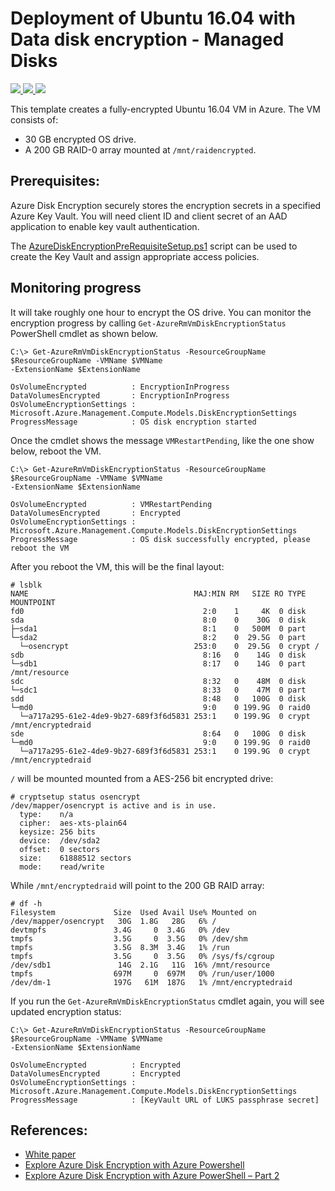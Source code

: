 # Deployment of Ubuntu 16.04 with Data disk encryption - Managed Disks

<a href="https://portal.azure.com/#create/Microsoft.Template/uri/https%3A%2F%2Fraw.githubusercontent.com%2Friccom76%2Fazure-quickstart-templates%2Fmaster%2F101-vm-full-disk-encrypted-rhel-unmanaged%2Fazuredeploy.json" target="_blank">
    <img src="http://azuredeploy.net/deploybutton.png"/>
</a>
<a href="https://portal.azure.us/#create/Microsoft.Template/uri/https%3A%2F%2Fraw.githubusercontent.com%2Friccom76%2Fazure-quickstart-templates%2Fmaster%2F101-vm-full-disk-encrypted-rhel-unmanaged%2Fazuredeploy.json" target="_blank">
    <img src="http://azuredeploy.net/AzureGov.png"/>
</a>
<a href="http://armviz.io/#/?load=https://portal.azure.com/#create/Microsoft.Template/uri/https%3A%2F%2Fraw.githubusercontent.com%2Friccom76%2Fazure-quickstart-templates%2Fmaster%2F101-vm-full-disk-encrypted-rhel-unmanaged%2Fazuredeploy.json" target="_blank">
    <img src="http://armviz.io/visualizebutton.png"/>
</a>

This template creates a fully-encrypted Ubuntu 16.04 VM in Azure. The VM consists of:

- 30 GB encrypted OS drive.
- A 200 GB RAID-0 array mounted at `/mnt/raidencrypted`.

## Prerequisites:

Azure Disk Encryption securely stores the encryption secrets in a specified Azure Key Vault. You will need client ID and client secret of an AAD application to enable key vault authentication.

The [AzureDiskEncryptionPreRequisiteSetup.ps1](https://github.com/Azure/azure-powershell/blob/dev/src/ResourceManager/Compute/Commands.Compute/Extension/AzureDiskEncryption/Scripts/AzureDiskEncryptionPreRequisiteSetup.ps1) script can be used to create the Key Vault and assign appropriate access policies.

## Monitoring progress

It will take roughly one hour to encrypt the OS drive. You can monitor the encryption progress by calling `Get-AzureRmVmDiskEncryptionStatus` PowerShell cmdlet as shown below.

    C:\> Get-AzureRmVmDiskEncryptionStatus -ResourceGroupName $ResourceGroupName -VMName $VMName
    -ExtensionName $ExtensionName

    OsVolumeEncrypted          : EncryptionInProgress
    DataVolumesEncrypted       : EncryptionInProgress
    OsVolumeEncryptionSettings : Microsoft.Azure.Management.Compute.Models.DiskEncryptionSettings
    ProgressMessage            : OS disk encryption started

Once the cmdlet shows the message `VMRestartPending`, like the one show below, reboot the VM.

    C:\> Get-AzureRmVmDiskEncryptionStatus -ResourceGroupName $ResourceGroupName -VMName $VMName
    -ExtensionName $ExtensionName
    
    OsVolumeEncrypted          : VMRestartPending
    DataVolumesEncrypted       : Encrypted
    OsVolumeEncryptionSettings : Microsoft.Azure.Management.Compute.Models.DiskEncryptionSettings
    ProgressMessage            : OS disk successfully encrypted, please reboot the VM

After you reboot the VM, this will be the final layout:

    # lsblk
    NAME                                     MAJ:MIN RM   SIZE RO TYPE  MOUNTPOINT
    fd0                                        2:0    1     4K  0 disk
    sda                                        8:0    0    30G  0 disk
    ├─sda1                                     8:1    0   500M  0 part
    └─sda2                                     8:2    0  29.5G  0 part
      └─osencrypt                            253:0    0  29.5G  0 crypt /
    sdb                                        8:16   0    14G  0 disk
    └─sdb1                                     8:17   0    14G  0 part  /mnt/resource
    sdc                                        8:32   0    48M  0 disk
    └─sdc1                                     8:33   0    47M  0 part
    sdd                                        8:48   0   100G  0 disk
    └─md0                                      9:0    0 199.9G  0 raid0
      └─a717a295-61e2-4de9-9b27-689f3f6d5831 253:1    0 199.9G  0 crypt /mnt/encryptedraid
    sde                                        8:64   0   100G  0 disk
    └─md0                                      9:0    0 199.9G  0 raid0
      └─a717a295-61e2-4de9-9b27-689f3f6d5831 253:1    0 199.9G  0 crypt /mnt/encryptedraid

`/` will be mounted mounted from a AES-256 bit encrypted drive:

    # cryptsetup status osencrypt
    /dev/mapper/osencrypt is active and is in use.
      type:    n/a
      cipher:  aes-xts-plain64
      keysize: 256 bits
      device:  /dev/sda2
      offset:  0 sectors
      size:    61888512 sectors
      mode:    read/write

While `/mnt/encryptedraid` will point to the 200 GB RAID array:

    # df -h
    Filesystem             Size  Used Avail Use% Mounted on
    /dev/mapper/osencrypt   30G  1.8G   28G   6% /
    devtmpfs               3.4G     0  3.4G   0% /dev
    tmpfs                  3.5G     0  3.5G   0% /dev/shm
    tmpfs                  3.5G  8.3M  3.4G   1% /run
    tmpfs                  3.5G     0  3.5G   0% /sys/fs/cgroup
    /dev/sdb1               14G  2.1G   11G  16% /mnt/resource
    tmpfs                  697M     0  697M   0% /run/user/1000
    /dev/dm-1              197G   61M  187G   1% /mnt/encryptedraid

If you run the `Get-AzureRmVmDiskEncryptionStatus` cmdlet again, you will see updated encryption status:

    C:\> Get-AzureRmVmDiskEncryptionStatus -ResourceGroupName $ResourceGroupName -VMName $VMName
    -ExtensionName $ExtensionName

    OsVolumeEncrypted          : Encrypted
    DataVolumesEncrypted       : Encrypted
    OsVolumeEncryptionSettings : Microsoft.Azure.Management.Compute.Models.DiskEncryptionSettings
    ProgressMessage            : [KeyVault URL of LUKS passphrase secret]

## References:

- [White paper](https://azure.microsoft.com/en-us/documentation/articles/azure-security-disk-encryption/)
- [Explore Azure Disk Encryption with Azure Powershell](https://blogs.msdn.microsoft.com/azuresecurity/2015/11/16/explore-azure-disk-encryption-with-azure-powershell/)
- [Explore Azure Disk Encryption with Azure PowerShell – Part 2](http://blogs.msdn.com/b/azuresecurity/archive/2015/11/21/explore-azure-disk-encryption-with-azure-powershell-part-2.aspx)

